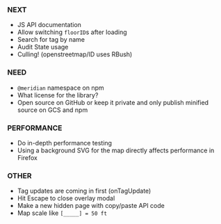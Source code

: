 ### NEXT

- JS API documentation
- Allow switching `floorID`s after loading
- Search for tag by name
- Audit State usage
- Culling! (openstreetmap/ID uses RBush)

### NEED

- `@meridian` namespace on npm
- What license for the library?
- Open source on GitHub or keep it private and only publish minified source on
  GCS and npm

### PERFORMANCE

- Do in-depth performance testing
- Using a background SVG for the map directly affects performance in Firefox

### OTHER

- Tag updates are coming in first (onTagUpdate)
- Hit Escape to close overlay modal
- Make a new hidden page with copy/paste API code
- Map scale like `[_____] = 50 ft`

